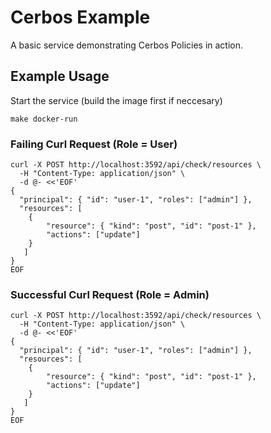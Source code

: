 # Cerbos Example
A basic service demonstrating Cerbos Policies in action.


## Example Usage
Start the service (build the image first if neccesary)
```
make docker-run
```

### Failing Curl Request (Role = User)
```
curl -X POST http://localhost:3592/api/check/resources \
  -H "Content-Type: application/json" \
  -d @- <<'EOF'
{
  "principal": { "id": "user-1", "roles": ["admin"] },
  "resources": [ 
    {
        "resource": { "kind": "post", "id": "post-1" },
        "actions": ["update"]
    }
   ]
}
EOF
```


### Successful Curl Request (Role = Admin)
```
curl -X POST http://localhost:3592/api/check/resources \
  -H "Content-Type: application/json" \
  -d @- <<'EOF'
{
  "principal": { "id": "user-1", "roles": ["admin"] },
  "resources": [ 
    {
        "resource": { "kind": "post", "id": "post-1" },
        "actions": ["update"]
    }
   ]
}
EOF
```